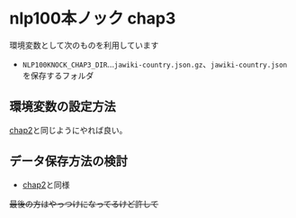 # nlp100本ノック chap3
環境変数として次のものを利用しています

- `NLP100KNOCK_CHAP3_DIR`…`jawiki-country.json.gz`、`jawiki-country.json`を保存するフォルダ

## 環境変数の設定方法
[chap2](https://github.com/sitstand1012/nlp100knock/blob/main/chap2/README.md)と同じようにやれば良い。

## データ保存方法の検討
- [chap2](https://github.com/sitstand1012/nlp100knock/blob/main/chap2/README.md)と同様


~~最後の方はやっつけになってるけど許して~~